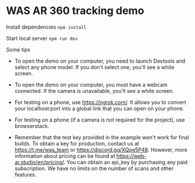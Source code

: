 # WAS AR 360 tracking demo

Install dependencies ```npm install```

Start local server ```npm run dev```

Some  tips

- To open the demo on your computer, you need to launch Devtools and select any phone model. If you don't select one, you'll see a white screen.

-  To open the demo on your computer, you must have a webcam connected. If the camera is unavailable, you'll see a white screen.

- For testing on a phone, use https://ngrok.com/. It allows you to convert your localhost:port into a global link that you can open on your phone.

- For testing on a phone (if a camera is not required for the project), use browserstack.

- Remember that the test key provided in the example won't work for final builds. To obtain a key for production, contact us at https://t.me/was_team or https://discord.gg/XQpe5P48. However, more information about pricing can be found at https://web-ar.studio/en/pricing/. You can obtain an api_key by purchasing any paid subscription. We have no limits on the number of scans and other features.